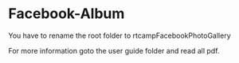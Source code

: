 # Facebook-Album


You have to rename the root folder to rtcampFacebookPhotoGallery

For more information goto the user guide folder and read all pdf.
